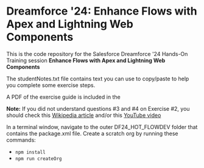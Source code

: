 # Dreamforce '24: Enhance Flows with Apex and Lightning Web Components

This is the code repository for the Salesforce Dreamforce '24 Hands-On Training session **Enhance Flows with Apex and Lightning Web Components**

The studentNotes.txt file contains text you can use to copy/paste to help you complete some exercise steps. 

A PDF of the exercise guide is included in the 

**Note:** If you did not understand questions #3 and #4 on Exercise #2, you should check this [Wikipedia article](<https://en.wikipedia.org/wiki/42_(number)#The_Hitchhiker's_Guide_to_the_Galaxy>) and/or this [YouTube video](https://www.youtube.com/watch?v=tK0urw144cU)


In a terminal window, navigate to the outer DF24_HOT_FLOWDEV folder that contains the package.xml file. 
Create a scratch org by running these commands:

-   `npm install`
-   `npm run createOrg`
